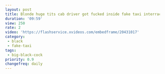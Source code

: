 ```yaml
---
layout: post
title: Blonde huge tits cab driver got fucked inside fake taxi interracial
duration: '09:59'
view: 250
rate: 2
video: 'https://flashservice.xvideos.com/embedframe/20431017'
category: 
 - black
 - fake-taxi
tags: 
 - big-black-cock
priority: 0.9
changefreq: daily
---
```

